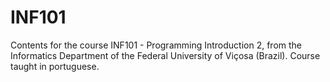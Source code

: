 # INF101
Contents for the course INF101 - Programming Introduction 2, from the Informatics Department of the Federal University of Viçosa (Brazil). Course taught in portuguese.
